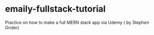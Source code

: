 # emaily-fullstack-tutorial
Practice on how to make a full MERN stack app via Udemy ( by Stephen Grider)
